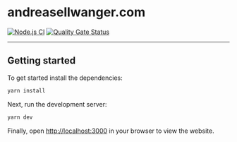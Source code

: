 # andreasellwanger.com

[![Node.js CI](https://github.com/ndrsllwngr/andreasellwanger.com/actions/workflows/nodejs.yml/badge.svg)](https://github.com/ndrsllwngr/andreasellwanger.com/actions/workflows/nodejs.yml) [![Quality Gate Status](https://sonarcloud.io/api/project_badges/measure?project=ndrsllwngr_andreasellwanger.com&metric=alert_status)](https://sonarcloud.io/summary/new_code?id=ndrsllwngr_andreasellwanger.com)

---

## Getting started

To get started install the dependencies:

```bash
yarn install
```

Next, run the development server:

```bash
yarn dev
```

Finally, open [http://localhost:3000](http://localhost:3000) in your browser to view the website.
